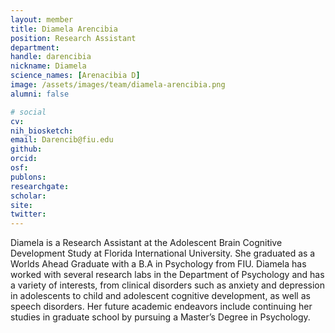 ```yaml
---
layout: member
title: Diamela Arencibia
position: Research Assistant
department:
handle: darencibia
nickname: Diamela
science_names: [Arenacibia D]
image: /assets/images/team/diamela-arencibia.png
alumni: false

# social
cv:
nih_biosketch:
email: Darencib@fiu.edu
github:
orcid:
osf:
publons:
researchgate:
scholar:
site:
twitter:
---
```

Diamela is a Research Assistant at the Adolescent Brain Cognitive Development Study at Florida International University. She graduated as a Worlds Ahead Graduate with a B.A in Psychology from FIU. Diamela has worked with several research labs in the Department of Psychology and has a variety of interests, from clinical disorders such as anxiety and depression in adolescents to child and adolescent cognitive development, as well as speech disorders. Her future academic endeavors include continuing her studies in graduate school by pursuing a Master’s Degree in Psychology.
